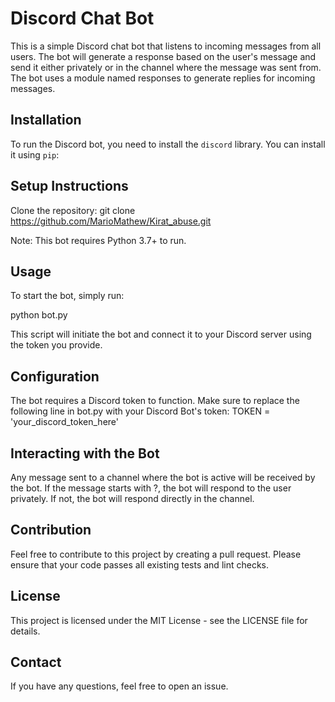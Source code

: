 # Discord Chat Bot

This is a simple Discord chat bot that listens to incoming messages from all users. The bot will generate a response based on the user's message and send it either privately or in the channel where the message was sent from. The bot uses a module named responses to generate replies for incoming messages.

## Installation

To run the Discord bot, you need to install the `discord` library. You can install it using `pip`:

## Setup Instructions

Clone the repository: git clone https://github.com/MarioMathew/Kirat_abuse.git

Note: This bot requires Python 3.7+ to run.

## Usage

To start the bot, simply run:

python bot.py

This script will initiate the bot and connect it to your Discord server using the token you provide.

## Configuration

The bot requires a Discord token to function. Make sure to replace the following line in bot.py with your Discord Bot's token:
TOKEN = 'your_discord_token_here'

## Interacting with the Bot

Any message sent to a channel where the bot is active will be received by the bot.
If the message starts with ?, the bot will respond to the user privately.
If not, the bot will respond directly in the channel.

## Contribution

Feel free to contribute to this project by creating a pull request. Please ensure that your code passes all existing tests and lint checks.

## License

This project is licensed under the MIT License - see the LICENSE file for details.

## Contact

If you have any questions, feel free to open an issue.
